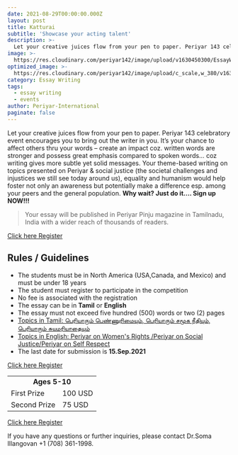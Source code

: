 ```yaml
---
date: 2021-08-29T00:00:00.000Z
layout: post
title: Katturai
subtitle: 'Showcase your acting talent'
description: >-
  Let your creative juices flow from your pen to paper. Periyar 143 celebratory event encourages you to bring out the writer in you. It’s your chance to affect others thru your words...
image: >-
  https://res.cloudinary.com/periyar142/image/upload/v1630450300/EssayWriting_upbjln.jpg
optimized_image: >-
  https://res.cloudinary.com/periyar142/image/upload/c_scale,w_380/v1630450300/EssayWriting_upbjln.jpg
category: Essay Writing
tags:
  - essay writing
  - events
author: Periyar-International
paginate: false
---
```


Let your creative juices flow from your pen to paper. Periyar 143 celebratory event encourages you to bring out the writer in you. It’s your chance to affect others thru your words – create an impact coz. written words are stronger and possess great emphasis compared to spoken words… coz writing gives more subtle yet solid messages. Your theme-based writing on topics presented on Periyar & social justice (the societal challenges and injustices we still see today around us), equality and humanism would help foster not only an awareness but potentially make a difference esp. among your peers and the general population.  **Why wait? Just do it…. Sign up NOW!!!**


> Your essay will be published in Periyar Pinju magazine in Tamilnadu, India with a wider reach of thousands of readers. 


<a  href="https://www.periyar143.info/register/">Click here Register</a>

## Rules / Guidelines

* The students must be in North America (USA,Canada, and Mexico) and must be under 18 years
* The student must register to participate in the competition
* No fee is associated with the registration
* The essay can be in **Tamil** or **English**
* The essay must not exceed five hundred (500) words or two (2) pages
* <ins>Topics in Tamil: பெரியாரும் பெண்ணுரிமையும், பெரியாரும் சமூக நீதியும், பெரியாரும் சுயமரியாதையும்</ins>
* <ins>Topics in English: Periyar on Women's Rights /Periyar on Social Justice/Periyar on Self Respect</ins>
* The last date for submission is **15.Sep.2021**

<a  href="https://www.periyar143.info/register/">Click here Register</a>

<table>
<tbody>
  <tr>
    <td colspan=2><center><strong>Ages 5-10</strong></center></td>
  </tr>
  <tr>
    <td>First Prize</td>
    <td>100 USD</td>
  </tr>
   <tr>
    <td>Second Prize</td>
    <td>75 USD</td>
  </tr>
</tbody>
</table>

<a  href="https://www.periyar143.info/register/">Click here Register</a>


If you have any questions or further inquiries, please contact Dr.Soma Illangovan +1 (708) 361-1998.
